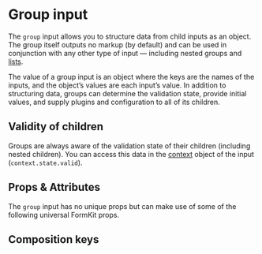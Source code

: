 # Group input

The `group` input allows you to structure data from child inputs as an object. The group itself outputs no markup (by default) and can be used in conjunction with any other type of input — including nested groups and [lists](/inputs/list).

The value of a group input is an object where the keys are the names of the inputs, and the object’s values are each input’s value. In addition to structuring data, groups can determine the validation state, provide initial values, and supply plugins and configuration to all of its children.

<example
name="Group input"
file="/_content/examples/group/group"
langs="vue"></example>

## Validity of children

Groups are always aware of the validation state of their children (including nested children). You can access this data in the [context](/essentials/context) object of the input (`context.state.valid`).

<example
name="Group input"
file="/_content/examples/group-validity/group-validity"
langs="vue"></example>

## Props & Attributes

The `group` input has no unique props but can make use of some of the following universal FormKit props.

<reference-table input="group" :without="['help', 'label', 'validation', 'validation-behavior', 'validation-label']">
</reference-table>

## Composition keys

<reference-table type="compositionKeys" primary="composition-key" :without="['outer','label','inner','input','help','messages','message']">
</reference-table>
